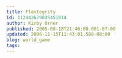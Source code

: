 ```yaml
---
title: Flextegrity
id: 112442679835451814
author: Kirby Urner
published: 2005-08-18T21:46:00.001-07:00
updated: 2006-11-15T11:43:01.588-08:00
blog: world_game
tags: 
---
```



